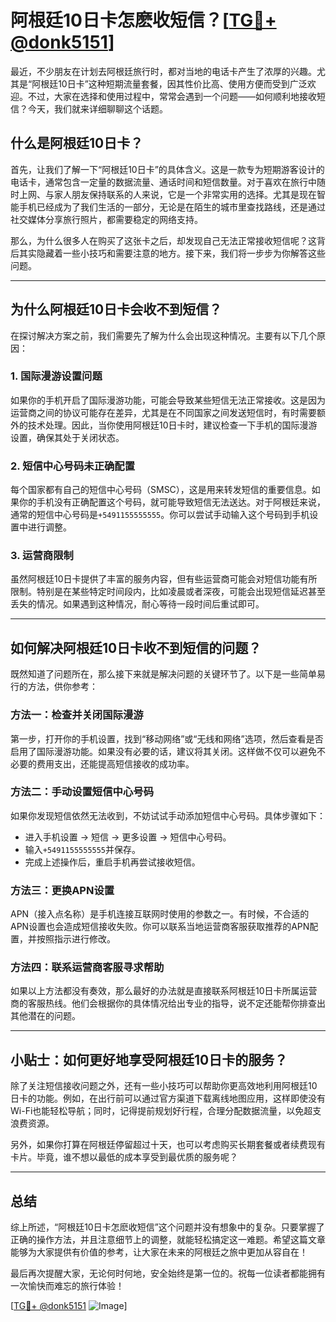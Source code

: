 # 阿根廷10日卡怎麽收短信？[[TG💪+ @donk5151](https://t.me/s/donk5151)]

最近，不少朋友在计划去阿根廷旅行时，都对当地的电话卡产生了浓厚的兴趣。尤其是“阿根廷10日卡”这种短期流量套餐，因其性价比高、使用方便而受到广泛欢迎。不过，大家在选择和使用过程中，常常会遇到一个问题——如何顺利地接收短信？今天，我们就来详细聊聊这个话题。

## 什么是阿根廷10日卡？

首先，让我们了解一下“阿根廷10日卡”的具体含义。这是一款专为短期游客设计的电话卡，通常包含一定量的数据流量、通话时间和短信数量。对于喜欢在旅行中随时上网、与家人朋友保持联系的人来说，它是一个非常实用的选择。尤其是现在智能手机已经成为了我们生活的一部分，无论是在陌生的城市里查找路线，还是通过社交媒体分享旅行照片，都需要稳定的网络支持。

那么，为什么很多人在购买了这张卡之后，却发现自己无法正常接收短信呢？这背后其实隐藏着一些小技巧和需要注意的地方。接下来，我们将一步步为你解答这些问题。

---

## 为什么阿根廷10日卡会收不到短信？

在探讨解决方案之前，我们需要先了解为什么会出现这种情况。主要有以下几个原因：

### 1. **国际漫游设置问题**

如果你的手机开启了国际漫游功能，可能会导致某些短信无法正常接收。这是因为运营商之间的协议可能存在差异，尤其是在不同国家之间发送短信时，有时需要额外的技术处理。因此，当你使用阿根廷10日卡时，建议检查一下手机的国际漫游设置，确保其处于关闭状态。

### 2. **短信中心号码未正确配置**

每个国家都有自己的短信中心号码（SMSC），这是用来转发短信的重要信息。如果你的手机没有正确配置这个号码，就可能导致短信无法送达。对于阿根廷来说，通常的短信中心号码是`+5491155555555`。你可以尝试手动输入这个号码到手机设置中进行调整。

### 3. **运营商限制**

虽然阿根廷10日卡提供了丰富的服务内容，但有些运营商可能会对短信功能有所限制。特别是在某些特定时间段内，比如凌晨或者深夜，可能会出现短信延迟甚至丢失的情况。如果遇到这种情况，耐心等待一段时间后重试即可。

---

## 如何解决阿根廷10日卡收不到短信的问题？

既然知道了问题所在，那么接下来就是解决问题的关键环节了。以下是一些简单易行的方法，供你参考：

### 方法一：检查并关闭国际漫游

第一步，打开你的手机设置，找到“移动网络”或“无线和网络”选项，然后查看是否启用了国际漫游功能。如果没有必要的话，建议将其关闭。这样做不仅可以避免不必要的费用支出，还能提高短信接收的成功率。

### 方法二：手动设置短信中心号码

如果你发现短信依然无法收到，不妨试试手动添加短信中心号码。具体步骤如下：
- 进入手机设置 -> 短信 -> 更多设置 -> 短信中心号码。
- 输入`+5491155555555`并保存。
- 完成上述操作后，重启手机再尝试接收短信。

### 方法三：更换APN设置

APN（接入点名称）是手机连接互联网时使用的参数之一。有时候，不合适的APN设置也会造成短信接收失败。你可以联系当地运营商客服获取推荐的APN配置，并按照指示进行修改。

### 方法四：联系运营商客服寻求帮助

如果以上方法都没有奏效，那么最好的办法就是直接联系阿根廷10日卡所属运营商的客服热线。他们会根据你的具体情况给出专业的指导，说不定还能帮你排查出其他潜在的问题。

---

## 小贴士：如何更好地享受阿根廷10日卡的服务？

除了关注短信接收问题之外，还有一些小技巧可以帮助你更高效地利用阿根廷10日卡的功能。例如，在出行前可以通过官方渠道下载离线地图应用，这样即使没有Wi-Fi也能轻松导航；同时，记得提前规划好行程，合理分配数据流量，以免超支浪费资源。

另外，如果你打算在阿根廷停留超过十天，也可以考虑购买长期套餐或者续费现有卡片。毕竟，谁不想以最低的成本享受到最优质的服务呢？

---

## 总结

综上所述，“阿根廷10日卡怎麽收短信”这个问题并没有想象中的复杂。只要掌握了正确的操作方法，并且注意细节上的调整，就能轻松搞定这一难题。希望这篇文章能够为大家提供有价值的参考，让大家在未来的阿根廷之旅中更加从容自在！

最后再次提醒大家，无论何时何地，安全始终是第一位的。祝每一位读者都能拥有一次愉快而难忘的旅行体验！

[[TG💪+ @donk5151](https://t.me/s/donk5151) ![Image](https://i.postimg.cc/rwNCRYN7/Snipaste-2025-04-30-17-27-05.png)]